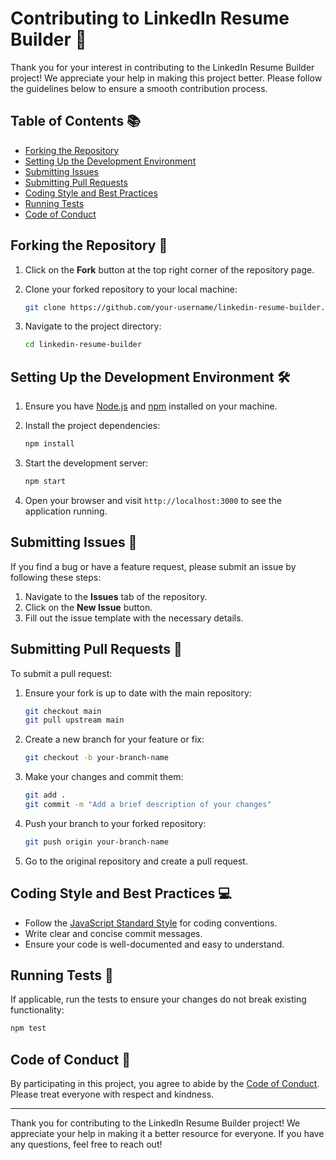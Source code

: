 
# Contributing to LinkedIn Resume Builder 🤝

Thank you for your interest in contributing to the LinkedIn Resume Builder project! We appreciate your help in making this project better. Please follow the guidelines below to ensure a smooth contribution process.

## Table of Contents 📚

- [Forking the Repository](#forking-the-repository)
- [Setting Up the Development Environment](#setting-up-the-development-environment)
- [Submitting Issues](#submitting-issues)
- [Submitting Pull Requests](#submitting-pull-requests)
- [Coding Style and Best Practices](#coding-style-and-best-practices)
- [Running Tests](#running-tests)
- [Code of Conduct](#code-of-conduct)

## Forking the Repository 🍴

1. Click on the **Fork** button at the top right corner of the repository page.
2. Clone your forked repository to your local machine:

   ```bash
   git clone https://github.com/your-username/linkedin-resume-builder.git
   ```

3. Navigate to the project directory:

   ```bash
   cd linkedin-resume-builder
   ```

## Setting Up the Development Environment 🛠️

1. Ensure you have [Node.js](https://nodejs.org/) and [npm](https://www.npmjs.com/) installed on your machine.
2. Install the project dependencies:

   ```bash
   npm install
   ```

3. Start the development server:

   ```bash
   npm start
   ```

4. Open your browser and visit `http://localhost:3000` to see the application running.

## Submitting Issues 🐛

If you find a bug or have a feature request, please submit an issue by following these steps:

1. Navigate to the **Issues** tab of the repository.
2. Click on the **New Issue** button.
3. Fill out the issue template with the necessary details.

## Submitting Pull Requests 🔄

To submit a pull request:

1. Ensure your fork is up to date with the main repository:

   ```bash
   git checkout main
   git pull upstream main
   ```

2. Create a new branch for your feature or fix:

   ```bash
   git checkout -b your-branch-name
   ```

3. Make your changes and commit them:

   ```bash
   git add .
   git commit -m "Add a brief description of your changes"
   ```

4. Push your branch to your forked repository:

   ```bash
   git push origin your-branch-name
   ```

5. Go to the original repository and create a pull request.

## Coding Style and Best Practices 💻

- Follow the [JavaScript Standard Style](https://standardjs.com/) for coding conventions.
- Write clear and concise commit messages.
- Ensure your code is well-documented and easy to understand.

## Running Tests 🧪

If applicable, run the tests to ensure your changes do not break existing functionality:

```bash
npm test
```

## Code of Conduct 📜

By participating in this project, you agree to abide by the [Code of Conduct](CODE_OF_CONDUCT.md). Please treat everyone with respect and kindness.

---

Thank you for contributing to the LinkedIn Resume Builder project! We appreciate your help in making it a better resource for everyone. If you have any questions, feel free to reach out!

